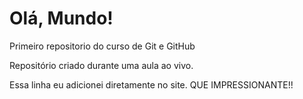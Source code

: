 # Olá, Mundo!
 Primeiro repositorio do curso de Git e GitHub

Repositório criado durante uma aula ao vivo.

Essa linha eu adicionei diretamente no site. QUE IMPRESSIONANTE!!
